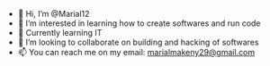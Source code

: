 - 👋 Hi, I’m @Marial12
- 👀 I’m interested in learning how to create softwares and run code
- 🌱 Currently learning IT
- 💞️ I’m looking to collaborate on building and hacking of softwares
- 📫 You can reach me on my email: marialmakeny29@gmail.com

<!---
Marial12/Marial12 is a ✨ special ✨ repository because its `README.md` (this file) appears on your GitHub profile.
You can click the Preview link to take a look at your changes.
--->

